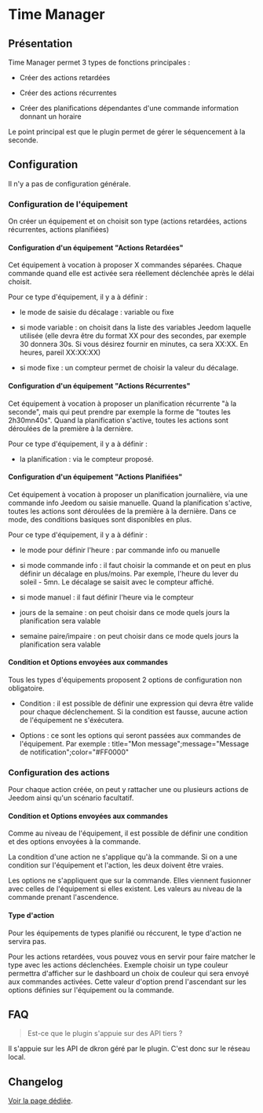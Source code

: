 # Time Manager

## Présentation

Time Manager permet 3 types de fonctions principales :

- Créer des actions retardées

- Créer des actions récurrentes

- Créer des planifications dépendantes d'une commande information donnant un horaire

Le point principal est que le plugin permet de gérer le séquencement à la seconde.

## Configuration

Il n'y a pas de configuration générale.

### Configuration de l'équipement

On créer un équipement et on choisit son type (actions retardées, actions récurrentes, actions planifiées)

#### Configuration d'un équipement "Actions Retardées"

Cet équipement à vocation à proposer X commandes séparées. Chaque commande quand elle est activée sera réellement déclenchée après le délai choisit.

Pour ce type d'équipement, il y a à définir :

* le mode de saisie du décalage : variable ou fixe

* si mode variable : on choisit dans la liste des variables Jeedom laquelle utilisée (elle devra être du format XX pour des secondes, par exemple 30 donnera 30s. Si vous désirez fournir en minutes, ca sera XX:XX. En heures, pareil XX:XX:XX)

* si mode fixe : un compteur permet de choisir la valeur du décalage.

#### Configuration d'un équipement "Actions Récurrentes"

Cet équipement à vocation à proposer un planification récurrente "à la seconde", mais qui peut prendre par exemple la forme de "toutes les 2h30mn40s". Quand la planification s'active, toutes les actions sont déroulées de la première à la dernière.

Pour ce type d'équipement, il y a à définir :

* la planification : via le compteur proposé.

#### Configuration d'un équipement "Actions Planifiées"

Cet équipement à vocation à proposer un planification journalière, via une commande info Jeedom ou saisie manuelle. Quand la planification s'active, toutes les actions sont déroulées de la première à la dernière. Dans ce mode, des conditions basiques sont disponibles en plus.

Pour ce type d'équipement, il y a à définir :

* le mode pour définir l'heure : par commande info ou manuelle

* si mode commande info : il faut choisir la commande et on peut en plus définir un décalage en plus/moins. Par exemple, l'heure du lever du soleil - 5mn. Le décalage se saisit avec le compteur affiché.

* si mode manuel : il faut définir l'heure via le compteur

* jours de la semaine : on peut choisir dans ce mode quels jours la planification sera valable

* semaine paire/impaire : on peut choisir dans ce mode quels jours la planification sera valable

#### Condition et Options envoyées aux commandes

Tous les types d'équipements proposent 2 options de configuration non obligatoire.

* Condition : il est possible de définir une expression qui devra être valide pour chaque déclenchement. Si la condition est fausse, aucune action de l'équipement ne s'éxécutera.

* Options : ce sont les options qui seront passées aux commandes de l'équipement. Par exemple : title="Mon message";message="Message de notification";color="#FF0000"

### Configuration des actions

Pour chaque action créée, on peut y rattacher une ou plusieurs actions de Jeedom ainsi qu'un scénario facultatif.

#### Condition et Options envoyées aux commandes

Comme au niveau de l'équipement, il est possible de définir une condition et des options envoyées à la commande.

La condition d'une action ne s'applique qu'à la commande. Si on a une condition sur l'équipement et l'action, les deux doivent être vraies.

Les options ne s'appliquent que sur la commande. Elles viennent fusionner avec celles de l'équipement si elles existent. Les valeurs au niveau de la commande prenant l'ascendence.

#### Type d'action

Pour les équipements de types planifié ou réccurent, le type d'action ne servira pas.

Pour les actions retardées, vous pouvez vous en servir pour faire matcher le type avec les actions déclenchées. Exemple choisir un type couleur permettra d'afficher sur le dashboard un choix de couleur qui sera envoyé aux commandes activées. Cette valeur d'option prend l'ascendant sur les options définies sur l'équipement ou la commande.

## FAQ

> Est-ce que le plugin s'appuie sur des API tiers ?

Il s'appuie sur les API de dkron géré par le plugin. C'est donc sur le réseau local.

## Changelog

[Voir la page dédiée](changelog.md).
